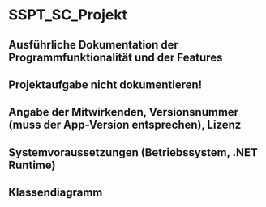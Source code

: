 # SSPT_SC_Projekt

## Ausführliche Dokumentation der Programmfunktionalität und der Features

## Projektaufgabe nicht dokumentieren!

## Angabe der Mitwirkenden, Versionsnummer (muss der App-Version entsprechen), Lizenz

## Systemvoraussetzungen (Betriebssystem, .NET Runtime)

## Klassendiagramm
